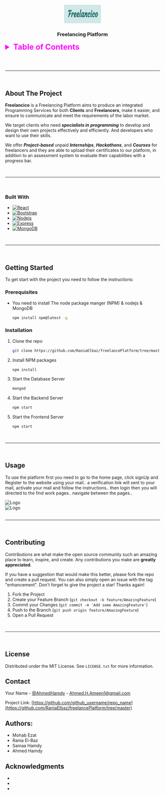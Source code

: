 
<!-- PROJECT LOGO -->
<br />
<div align="center">
  <a href="https://github.com/github_username/repo_name">
    <img src="./Front/public/assets/ReadmeImgs/logo.png" alt="Logo" width="120" height="60">
  </a>
<h3 align="center">Freelancing Platform</h3>
</div>



<!-- TABLE OF CONTENTS -->
<details>
  <summary style="color: Magenta; font-weight: bolder; font-size: 25px ">
    Table of Contents
  </summary>
  <ol>
    <li>
      <a href="#about-the-project">About The Project</a>
      <ul>
        <li><a href="#built-with">Built With</a></li>
      </ul>
    </li>
    <li>
      <a href="#getting-started">Getting Started</a>
      <ul>
        <li><a href="#prerequisites">Prerequisites</a></li>
        <li><a href="#installation">Installation</a></li>
      </ul>
    </li>
    <li><a href="#usage">Usage</a></li>
    <li><a href="#contributing">Contributing</a></li>
    <li><a href="#license">License</a></li>
    <li><a href="#contact">Contact</a></li>
    <li><a href="#authors">Authors</a></li>
    <li><a href="#acknowledgments">Acknowledgments</a></li>
  </ol>
</details>


<br /><br />

---

<br />


<!-- ABOUT THE PROJECT -->
## About The Project


**Freelancico** is a Freelancing Platform aims to produce an integrated Programming Services for both **Clients** and **Freelancers**, make it easier, and ensure to communicate and meet the requirements of the labor
market.

We target clients who need ***specialists in programming*** to develop and design
their own projects effectively and efficiently. And developers who want to use
their skills.

We offer ***Project-based*** unpaid ***Internships***, ***Hackathons***, and ***Courses*** for
freelancers and they are able to upload their certificates to our platform, in
addition to an assessment system to evaluate their capabilities with a progress
bar.

<br />

---

<br />

### Built With

* [![React][React.js]][React-url]
* [![Bootstrap][Bootstrap.com]][Bootstrap-url]
* [![Nodejs][nodejs.org]][Node-url]
* [![Express][Express.com]][Express-url]
* [![MongoDB][MongoDB.com]][MongoDB-url]

<!-- Title /  Logo Src / a href -->

<br />

---

<br />

<!-- GETTING STARTED -->
## Getting Started

To get start with the project you need to follow the instructions:

### Prerequisites


* You need to install The node package manger (NPM) & nodejs & MongoDB
  ```sh
  npm install npm@latest -g
  ```

### Installation

1. Clone the repo
   ```sh
   git clone https://github.com/RaniaElbaz/freelancePlatform/tree/master
   ```
2. Install NPM packages
   ```sh
   npm install
   ```
3. Start the Database Server
    ```sh
    mongod
   ```
4. Start the Backend Server
    ```sh
    npm start
   ```
5. Start the Frontend Server
    ```sh
    npm start
   ```

<br />

---

<br />


<!-- USAGE EXAMPLES -->
## Usage

To use the platform first you need to go to the home page, click signUp and Register to the website using your mail.. a verification link will sent to your mail, activate your mail and follow the instructions.. then login then you will directed to the find work pages.. navigate between the pages..

<div>
    <img src="./Front/public/assets/ReadmeImgs/login.png" alt="Logo" >
    <br />
    <img src="./Front/public/assets/ReadmeImgs/home-1.png" alt="Logo" >
</div>


<br />

---

<br />


<!-- CONTRIBUTING -->
## Contributing

Contributions are what make the open source community such an amazing place to learn, inspire, and create. Any contributions you make are **greatly appreciated**.

If you have a suggestion that would make this better, please fork the repo and create a pull request. You can also simply open an issue with the tag "enhancement".
Don't forget to give the project a star! Thanks again!

1. Fork the Project
2. Create your Feature Branch (`git checkout -b feature/AmazingFeature`)
3. Commit your Changes (`git commit -m 'Add some AmazingFeature'`)
4. Push to the Branch (`git push origin feature/AmazingFeature`)
5. Open a Pull Request




<br />

---

<br />

<!-- LICENSE -->
## License
Distributed under the MIT License. See `LICENSE.txt` for more information.




<!-- CONTACT -->
## Contact

Your Name - [@AhmedHamdy](https://twitter.com/AhmedHamdy) - Ahmed.H.Ameen1@gmail.com

Project Link: [https://github.com/github_username/repo_name](https://github.com/RaniaElbaz/freelancePlatform/tree/master)



<!-- Authors -->
## Authors:
  - Mohab Ezat
  - Rania El-Baz
  - Samaa Hamdy
  - Ahmed Hamdy



<!-- ACKNOWLEDGMENTS -->
## Acknowledgments

* []()
* []()
* []()


<!-- MARKDOWN LINKS & IMAGES -->

[React.js]: https://img.shields.io/badge/React-20232A?style=for-the-badge&logo=react&logoColor=61DAFB
[React-url]: https://reactjs.org/


[nodejs.org]: https://img.shields.io/badge/Node.js-35495E?style=for-the-badge&logo=nodejs&logoColor=4FC08D
[node-url]: https://nodejs.org/en/


[Bootstrap.com]: https://img.shields.io/badge/Bootstrap-563D7C?style=for-the-badge&logo=bootstrap&logoColor=white
[Bootstrap-url]: https://getbootstrap.com


[Express.com]: https://img.shields.io/badge/Express.js-35495E?style=for-the-badge&logo=express&logoColor=4FC08D
[Express-url]: https://expressjs.com/

[MongoDB.com]: https://img.shields.io/badge/MongoDB-35495E?style=for-the-badge&logo=mongodb&logoColor=4FC08D
[MongoDB-url]: https://www.mongodb.com/



